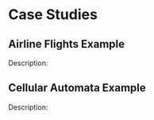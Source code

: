 # Case Studies

## Airline Flights Example

Description:

## Cellular Automata Example

Description: